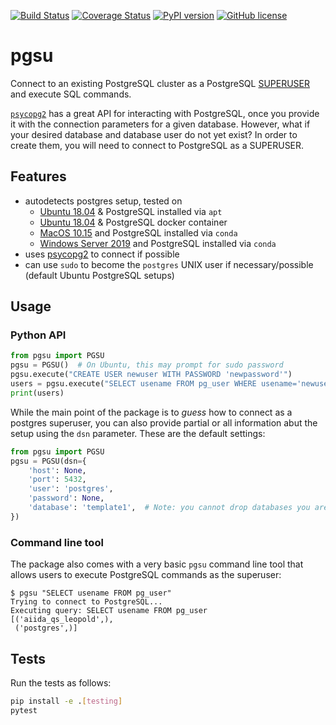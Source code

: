[![Build Status](https://github.com/aiidateam/pgsu/workflows/ci/badge.svg)](https://github.com/aiidateam/pgsu/actions)
[![Coverage Status](https://codecov.io/gh/aiidateam/pgsu/branch/master/graph/badge.svg)](https://codecov.io/gh/aiidateam/pgsu)
[![PyPI version](https://badge.fury.io/py/pgsu.svg)](https://badge.fury.io/py/pgsu)
[![GitHub license](https://img.shields.io/badge/License-MIT-blue.svg)](https://github.com/aiidateam/pgsu/blob/master/LICENSE)
# pgsu

Connect to an existing PostgreSQL cluster as a PostgreSQL [SUPERUSER](https://www.postgresql.org/docs/current/sql-createrole.html) and execute SQL commands.

[`psycopg2`](https://pypi.org/project/psycopg2/) has a great API for interacting with PostgreSQL, once you provide it with the connection parameters for a given database.
However, what if your desired database and database user do not yet exist?
In order to create them, you will need to connect to PostgreSQL as a SUPERUSER.

## Features

 * autodetects postgres setup, tested on
   * [Ubuntu 18.04](https://github.com/actions/virtual-environments/blob/master/images/linux/Ubuntu1804-README.md) & PostgreSQL installed via `apt`
   * [Ubuntu 18.04](https://github.com/actions/virtual-environments/blob/master/images/linux/Ubuntu1804-README.md) & PostgreSQL docker container
   * [MacOS 10.15](https://github.com/actions/virtual-environments/blob/master/images/macos/macos-10.15-Readme.md) and PostgreSQL installed via `conda`
   * [Windows Server 2019](https://github.com/actions/virtual-environments/blob/master/images/win/Windows2019-Readme.md) and PostgreSQL installed via `conda`
 * uses [psycopg2](http://initd.org/psycopg/docs/index.html) to connect if possible
 * can use `sudo` to become the `postgres` UNIX user if necessary/possible (default Ubuntu PostgreSQL setups)
   
## Usage

### Python API
```python
from pgsu import PGSU
pgsu = PGSU()  # On Ubuntu, this may prompt for sudo password
pgsu.execute("CREATE USER newuser WITH PASSWORD 'newpassword'")
users = pgsu.execute("SELECT usename FROM pg_user WHERE usename='newuser'")
print(users)
```

While the main point of the package is to *guess* how to connect as a postgres superuser, you can also provide partial or all information abut the setup using the `dsn` parameter.
These are the default settings:
```python
from pgsu import PGSU
pgsu = PGSU(dsn={
    'host': None,
    'port': 5432,
    'user': 'postgres',
    'password': None,
    'database': 'template1',  # Note: you cannot drop databases you are connected to
})
```

### Command line tool

The package also comes with a very basic `pgsu` command line tool that allows users to execute PostgreSQL commands as the superuser:
```
$ pgsu "SELECT usename FROM pg_user"
Trying to connect to PostgreSQL...
Executing query: SELECT usename FROM pg_user
[('aiida_qs_leopold',),
 ('postgres',)]
```

## Tests

Run the tests as follows:
```bash
pip install -e .[testing]
pytest
```
